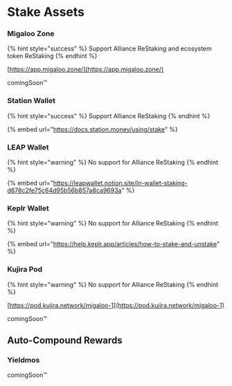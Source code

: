 # Stake Assets

### Migaloo Zone

{% hint style="success" %}
Support Alliance ReStaking and ecosystem token ReStaking
{% endhint %}

[https://app.migaloo.zone/](https://app.migaloo.zone/)

comingSoon™

### Station Wallet

{% hint style="success" %}
Support Alliance ReStaking
{% endhint %}

{% embed url="https://docs.station.money/using/stake" %}

### LEAP Wallet

{% hint style="warning" %}
No support for Alliance ReStaking
{% endhint %}

{% embed url="https://leapwallet.notion.site/In-wallet-staking-d678c2fe75c64d95b56b857a8ca9693a" %}

### Keplr Wallet

{% hint style="warning" %}
No support for Alliance ReStaking
{% endhint %}

{% embed url="https://help.keplr.app/articles/how-to-stake-and-unstake" %}

### Kujira Pod

{% hint style="warning" %}
No support for Alliance ReStaking
{% endhint %}

[https://pod.kujira.network/migaloo-1](https://pod.kujira.network/migaloo-1)

comingSoon™

## Auto-Compound Rewards

### Yieldmos

comingSoon™
